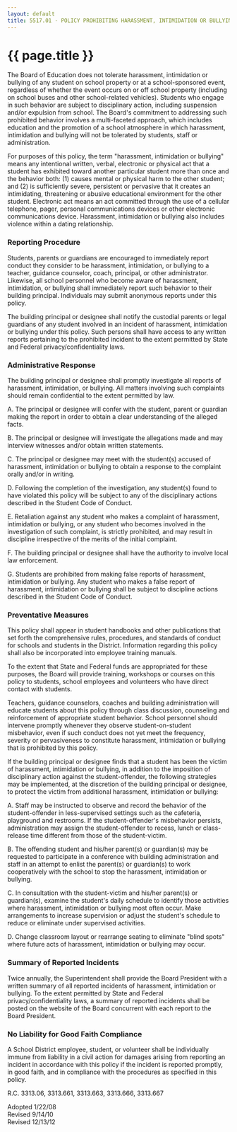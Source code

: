 ```yaml
---
layout: default
title: 5517.01 - POLICY PROHIBITING HARASSMENT, INTIMIDATION OR BULLYING
---
```


{{ page.title }}
================

The Board of Education does not tolerate harassment, intimidation or
bullying of any student on school property or at a school-sponsored
event, regardless of whether the event occurs on or off school property
(including on school buses and other school-related vehicles). Students
who engage in such behavior are subject to disciplinary action,
including suspension and/or expulsion from school. The Board's
commitment to addressing such prohibited behavior involves a
multi-faceted approach, which includes education and the promotion of a
school atmosphere in which harassment, intimidation and bullying will
not be tolerated by students, staff or administration.

For purposes of this policy, the term "harassment, intimidation or
bullying" means any intentional written, verbal, electronic or physical
act that a student has exhibited toward another particular student more
than once and the behavior both: (1) causes mental or physical harm to
the other student; and (2) is sufficiently severe, persistent or
pervasive that it creates an intimidating, threatening or abusive
educational environment for the other student. Electronic act means an
act committed through the use of a cellular telephone, pager, personal
communications devices or other electronic communications device.
Harassment, intimidation or bullying also includes violence within a
dating relationship.

### Reporting Procedure

Students, parents or guardians are encouraged to immediately report
conduct they consider to be harassment, intimidation, or bullying to a
teacher, guidance counselor, coach, principal, or other administrator.
Likewise, all school personnel who become aware of harassment,
intimidation, or bullying shall immediately report such behavior to
their building principal. Individuals may submit anonymous reports under
this policy.

The building principal or designee shall notify the custodial parents or
legal guardians of any student involved in an incident of harassment,
intimidation or bullying under this policy. Such persons shall have
access to any written reports pertaining to the prohibited incident to
the extent permitted by State and Federal privacy/confidentiality laws.

### Administrative Response

The building principal or designee shall promptly investigate all
reports of harassment, intimidation, or bullying. All matters involving
such complaints should remain confidential to the extent permitted by
law.

A. The principal or designee will confer with the student, parent or
guardian making the report in order to obtain a clear understanding of
the alleged facts.

B. The principal or designee will investigate the allegations made and
may interview witnesses and/or obtain written statements.

C. The principal or designee may meet with the student(s) accused of
harassment, intimidation or bullying to obtain a response to the
complaint orally and/or in writing.

D. Following the completion of the investigation, any student(s) found
to have violated this policy will be subject to any of the disciplinary
actions described in the Student Code of Conduct.

E. Retaliation against any student who makes a complaint of harassment,
intimidation or bullying, or any student who becomes involved in the
investigation of such complaint, is strictly prohibited, and may result
in discipline irrespective of the merits of the initial complaint.

F. The building principal or designee shall have the authority to
involve local law enforcement.

G. Students are prohibited from making false reports of harassment,
intimidation or bullying. Any student who makes a false report of
harassment, intimidation or bullying shall be subject to discipline
actions described in the Student Code of Conduct.

### Preventative Measures

This policy shall appear in student handbooks and other publications
that set forth the comprehensive rules, procedures, and standards of
conduct for schools and students in the District. Information regarding
this policy shall also be incorporated into employee training manuals.

To the extent that State and Federal funds are appropriated for these
purposes, the Board will provide training, workshops or courses on this
policy to students, school employees and volunteers who have direct
contact with students.

Teachers, guidance counselors, coaches and building administration will
educate students about this policy through class discussion, counseling
and reinforcement of appropriate student behavior. School personnel
should intervene promptly whenever they observe student-on-student
misbehavior, even if such conduct does not yet meet the frequency,
severity or pervasiveness to constitute harassment, intimidation or
bullying that is prohibited by this policy.

If the building principal or designee finds that a student has been the
victim of harassment, intimidation or bullying, in addition to the
imposition of disciplinary action against the student-offender, the
following strategies may be implemented, at the discretion of the
building principal or designee, to protect the victim from additional
harassment, intimidation or bullying:

A. Staff may be instructed to observe and record the behavior of the
student-offender in less-supervised settings such as the cafeteria,
playground and restrooms. If the student-offender's misbehavior
persists, administration may assign the student-offender to recess,
lunch or class-release time different from those of the student-victim.

B. The offending student and his/her parent(s) or guardian(s) may be
requested to participate in a conference with building administration
and staff in an attempt to enlist the parent(s) or guardian(s) to work
cooperatively with the school to stop the harassment, intimidation or
bullying.

C. In consultation with the student-victim and his/her parent(s) or
guardian(s), examine the student's daily schedule to identify those
activities where harassment, intimidation or bullying most often occur.
Make arrangements to increase supervision or adjust the student's
schedule to reduce or eliminate under supervised activities.

D. Change classroom layout or rearrange seating to eliminate "blind
spots" where future acts of harassment, intimidation or bullying may
occur.

### Summary of Reported Incidents

Twice annually, the Superintendent shall provide the Board President
with a written summary of all reported incidents of harassment,
intimidation or bullying. To the extent permitted by State and Federal
privacy/confidentiality laws, a summary of reported incidents shall be
posted on the website of the Board concurrent with each report to the
Board President.

### No Liability for Good Faith Compliance

A School District employee, student, or volunteer shall be individually
immune from liability in a civil action for damages arising from
reporting an incident in accordance with this policy if the incident is
reported promptly, in good faith, and in compliance with the procedures
as specified in this policy.

R.C. 3313.06, 3313.661, 3313.663, 3313.666, 3313.667

Adopted 1/22/08\
 Revised 9/14/10\
 Revised 12/13/12
